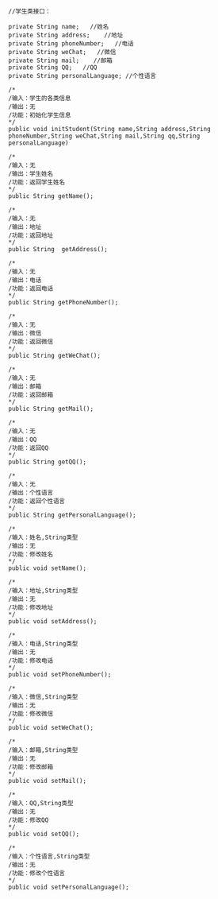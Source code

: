     //学生类接口：
     
    private String name;   //姓名
    private String address;    //地址
    private String phoneNumber;   //电话
    private String weChat;   //微信
    private String mail;    //邮箱
    private String QQ;   //QQ 
    private String personalLanguage; //个性语言

    /*
    /输入：学生的各类信息
    /输出：无
    /功能：初始化学生信息
    */
    public void initStudent(String name,String address,String phoneNumber,String weChat,String mail,String qq,String personalLanguage) 
    
    /*
    /输入：无
    /输出：学生姓名
    /功能：返回学生姓名
    */
    public String getName();
    
    /*
    /输入：无
    /输出：地址
    /功能：返回地址
    */
    public String  getAddress();
    
    /*
    /输入：无
    /输出：电话
    /功能：返回电话
    */
    public String getPhoneNumber();
    
    /*
    /输入：无
    /输出：微信
    /功能：返回微信
    */
    public String getWeChat();
    
    /*
    /输入：无
    /输出：邮箱
    /功能：返回邮箱
    */
    public String getMail();
    
    /*
    /输入：无
    /输出：QQ
    /功能：返回QQ
    */
    public String getQQ();
    
    /*
    /输入：无
    /输出：个性语言
    /功能：返回个性语言
    */
    public String getPersonalLanguage();

    /*
    /输入：姓名,String类型
    /输出：无
    /功能：修改姓名
    */
    public void setName();
    
    /*
    /输入：地址,String类型
    /输出：无
    /功能：修改地址
    */
    public void setAddress();
    
    /*
    /输入：电话,String类型
    /输出：无
    /功能：修改电话
    */
    public void setPhoneNumber();
    
    /*
    /输入：微信,String类型
    /输出：无
    /功能：修改微信
    */
    public void setWeChat();
    
    /*
    /输入：邮箱,String类型
    /输出：无
    /功能：修改邮箱
    */
    public void setMail();
    
    /*
    /输入：QQ,String类型
    /输出：无
    /功能：修改QQ
    */
    public void setQQ();
    
    /*
    /输入：个性语言,String类型
    /输出：无
    /功能：修改个性语言
    */
    public void setPersonalLanguage();
     